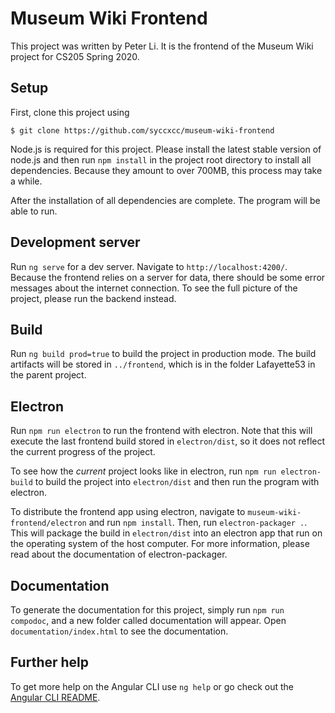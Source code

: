 # Museum Wiki Frontend

This project was written by Peter Li. It is the frontend of the Museum Wiki project for CS205 Spring 2020. 

## Setup

First, clone this project using 

`$ git clone https://github.com/syccxcc/museum-wiki-frontend`

Node.js is required for this project. Please install the latest stable version of node.js and then run `npm install` in the project root directory to install all dependencies. Because they amount to over 700MB, this process may take a while. 

After the installation of all dependencies are complete. The program will be able to run. 

## Development server

Run `ng serve` for a dev server. Navigate to `http://localhost:4200/`. Because the frontend relies on a server for data, there should be some error messages about the internet connection. To see the full picture of the project, please run the backend instead. 

## Build

Run `ng build prod=true` to build the project in production mode. The build artifacts will be stored in `../frontend`, which is in the folder Lafayette53 in the parent project. 

## Electron

Run `npm run electron` to run the frontend with electron. Note that this will execute the last frontend build stored in `electron/dist`, so it does not reflect the current progress of the project. 

To see how the *current* project looks like in electron, run `npm run electron-build` to build the project into `electron/dist` and then run the program with electron. 

To distribute the frontend app using electron, navigate to `museum-wiki-frontend/electron` and run `npm install`. Then, run `electron-packager .`. This will package the build in `electron/dist` into an electron app that run on the operating system of the host computer. For more information, please read about the documentation of electron-packager. 

## Documentation

To generate the documentation for this project, simply run `npm run compodoc`, and a new folder called documentation will appear. Open `documentation/index.html` to see the documentation. 

## Further help

To get more help on the Angular CLI use `ng help` or go check out the [Angular CLI README](https://github.com/angular/angular-cli/blob/master/README.md).
